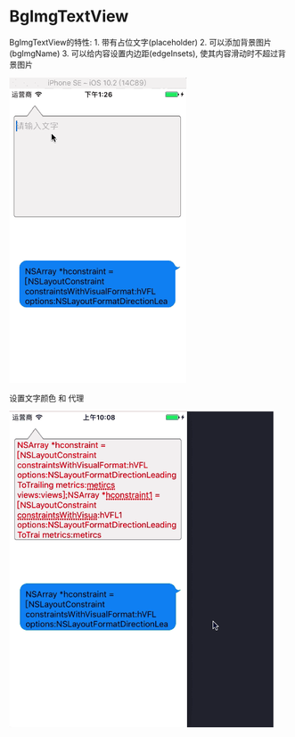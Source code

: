 # BgImgTextView
BgImgTextView的特性: 1. 带有占位文字(placeholder)  2. 可以添加背景图片(bgImgName) 3. 可以给内容设置内边距(edgeInsets), 使其内容滑动时不超过背景图片

![BgImgTextView](https://github.com/YQqiang/BgImgTextView/blob/master/BgImgTextView.gif)

设置文字颜色 和 代理

![color_delegate](https://github.com/YQqiang/BgImgTextView/blob/master/TextView_Delegate.gif)

